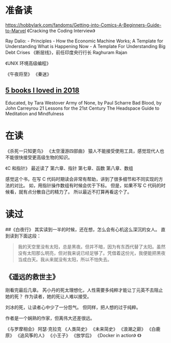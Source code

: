 # 准备读
https://hobbylark.com/fandoms/Getting-into-Comics-A-Beginners-Guide-to-Marvel
《Cracking the Coding Interview》

Ray Dalio:
    - Principles
    - How the Economic Machine Works; A Template for Understanding What is Happening Now
    - A Template For Understanding Big Debt Crises
《断层线》，前任印度央行行长 Raghuram Rajan

《UNIX 环境高级编程》

《午夜将至》
《秦迷》

## [5 books I loved in 2018](https://www.gatesnotes.com/About-Bill-Gates/Best-Books-2018)
Educated, by Tara Westover
Army of None, by Paul Scharre
Bad Blood, by John Carreyrou
21 Lessons for the 21st Century
The Headspace Guide to Meditation and Mindfulness

# 在读
《杀死一只知更鸟》
《太空漫游四部曲》
猿人不能接受使用工具，感觉现代人也不能很快接受更高级生物的知识。

《C 和指针》
最近读了 
第六章、指针
第七章、函数
第八章、数组

感觉这个书，在写 C 代码时期读会非常有帮助，讲到了很多细节和不同实现的方法的对比。
如，用指针操作数组有时候会优于下标。
但是，如果不写 C 代码的时候看，就有点分散自己的精力了。
所以最近不打算再看这个了。

# 读过

##《白夜行》
其实读到一半的时候，还在想，怎么会有心机这么深沉的女人。
直到读到下面这段：
> 我的天空里没有太阳，总是黑夜。但并不暗，因为有东西代替了太阳。虽然没有太阳那么明亮，但对我来说已经足够了。凭借着这份光，我便能把黑夜当成白天。我从来就没有太阳，所以不怕失去。
## 《遥远的救世主》
刚看完最后几章。
芮小丹的死太理想化，人性需要多纯粹才能让丁元英不去阻止她的死？
作为读者，她的死让人难以接受。

刘冰的死，让读者心中少了一分怨气。
但同样，把人想的过于纯粹。

作者是一个娴熟的作家，但离伟大还差很远。

《与罗摩相会》 阿瑟·克拉克
《人类简史》
《未来简史》
《浪潮之巅》
《白鹿原》
《追风筝的人》
《小王子》
《放学后》
《Docker in action》
《》
